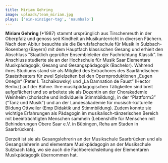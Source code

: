 ```yaml
---
title: Miriam Gehring
image: uploads/team_miriam.jpg
plays: ['ein-einziger-tag', 'naumbalo']
---
```


**Miriam Gehring** (*1987) stammt ursprünglich aus Tirschenreuth in der
Oberpfalz und genoss seit Kindheit an Musikunterricht in diversen Fächern. Nach
dem Abitur besuchte sie die Berufsfachschule für Musik in Sulzbach-Rosenberg
(Bayern) mit dem Hauptfach klassischen Gesang und erhielt den Abschluss
“Staatlich geprüfter Ensembleleiter der Fachrichtung Klassik”. Im Anschluss
studierte sie an der Hochschule für Musik Saar Elementare Musikpädagogik,
Gesang und Gesangspädagogik (Bachelor). Während ihres Studiums stand sie als
Mitglied des Extrachores des Saarländischen Staatstheaters für zwei Spielzeiten
bei den Opernproduktionen „Eugen Onegin“ (Peter I. Tschaikowsky) und „La
Damnation de Faust“ (Hector Berlioz) auf der Bühne. Ihre musikpädagogischen
Tätigkeiten sind breit aufgefächert und so arbeitete sie als Dozentin an der
Chorakademie Weinheim (chorische und individuelle Stimmbildung), in der
“Plattform3” (“Tanz und Musik”) und an der Landesakademie für
musisch-kulturelle Bildung Ottweiler (Emp Didaktik und Stimmbildung). Zudem
konnte sie wichtige Erfahrungen als Pädagogin im musikalisch-tänzerischen
Bereich mit beeinträchtigten Menschen sammeln (Lebenshilfe für Menschen mit
Behinderungen Obere Saar e.V. in Bübingen, Reha am Staden in Saarbrücken).

Derzeit ist sie als Gesangslehrerin an der Musikschule Saarbrücken und als
Gesangslehrerin und elementare Musikpädagogin an der Musikschule Sulzbach
tätig, wo sie auch die Fachbereichsleitung der Elementaren Musikpädagogik
übernommen hat.


